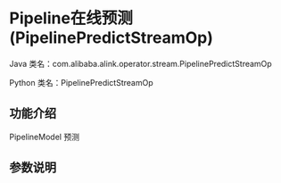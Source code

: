 # Pipeline在线预测 (PipelinePredictStreamOp)
Java 类名：com.alibaba.alink.operator.stream.PipelinePredictStreamOp

Python 类名：PipelinePredictStreamOp


## 功能介绍

PipelineModel 预测

## 参数说明

<!-- PARAMETER TABLE -->
